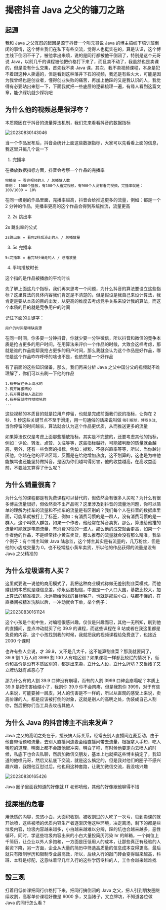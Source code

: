 # 揭密抖音 Java 之父的镰刀之路

## 起源

我和 Java 之父互怼的起因是源于抖音一个叫元哥说 Java 的博主搞线下培训班倒闭的事情，这个博主我们在私下有些交流，觉得人也挺实在的，算是认识，这个博主线下倒闭不干了，被他拿出来喷，说的是同行都被他干倒闭了，特别是这个元哥说 Java，以前几千的课程被他把价格打下来了，而且卖不动了，我虽然也是卖课的，但是没有什么交集，首先我不卖 Java 课，其次，我不卖视频课程，本身是犯不着跟这种人撕逼的，但是看到这种落井下石的视频，我还是有些火大，可能是因为我曾经也是创业者，懂得创业失败的痛苦，再加上他踩的又是我认识的人，我觉得有必要站出来怼一下，下面我就把一些底层的逻辑梳理一遍，有缘人看到这篇文章，能少踩坑就少踩坑吧

## 为什么他的视频总是很浮夸？

本质原因在于抖音的流量算法机制，我们先来看看抖音的数据指标

![20230830143046](https://cdn.jsdelivr.net/gh/nodeing/img-host/20230830143046.png)

当一个作品发布后，抖音会统计上面这些数据指标，大家可以先看看上面的信息，我这里只挑几个说一下

1. 完播率

在播放数据指标方面，抖音会考察一个作品的完播率

```
完播率 = 看完视频的人 / 总播放人数
举例： 1000个播放，有100个人看完视频，有900个人没有看完视频，完播率就是：100/1000 = 10%
```

在同一级别的作品里面，完播率越高，抖音会给推送更多的流量，例如：都是一个 2 分钟的作品，完播率更高的这个作品会得到系统推流，流量更高

2. 2s 跳出率

2s 跳出率的公式

```
2s跳出率 = 看完2秒后滑走的人 / 总播放量
```

3. 5s 完播率

```
5s完播率 = 看完5秒滑走的人 / 总播放量
```

4. 平均播放时长

这个指的是作品被播放的平均时长

先了解上面这几个指标，我们再来思考一个问题，为什么抖音的算法要设立这些指标？这里算法的具体内容我们肯定是不清楚的，但是假设是我自己来设计算法，我肯定是要从本质的目的出发，从更高的维度去考虑竞争关系来设计我的算法，而这个本质的目的就是竞争用户的时间

记住下面的关键字：

```
用户的时间是稀缺资源
```

在同一时间，你多耍一分钟抖音，你就少耍一分钟微信，所以抖音和微信的竞争本质是抢占更多的用户时间，在用算法来评价一个作品的时候，大致会这样考虑，那就是谁的作品能帮我抢占更多的用户时间，那么我就会认为这个作品是好作品，哪怕是这个作品咋咋呼呼的啥也不是，也依然是一个好作品

有了前面的这些知识储备，那么，我们再来分析 Java 之父中国分父的视频就不难理解了，你们可以去刷一下他的作品

```
1.有开屏往头上浇水的
2.有开屏搬砖的
3.有开屏就被人追赶的
4.有开屏就咋咋唬唬吼的
...
```

这些视频的本质目的就是拉用户停留，也就是完成前面我们说的指标，让你在 2 秒、5 秒这些关键节点不至于滑走，用一句通俗的话来说叫做 `吸引眼球，博取关注`,当你停留的时间越长，算法就会认为这个作品更优质，从而推送更多的流量

如果算法仅仅是考虑上面那些播放指标，其实是不完整的，还要考虑其他的指标，例如：评论、转发、点赞、关注等等，这些指标越好，可能被判断的质量就会越高，另外，还有一些负面的指标，例如：掉粉、不感兴趣率等等，所以，当你越讨厌他，你越在他的评论区骂，反而是在给他增加热度，这不划算的，这也是为啥他能挨骂也还能坚持做抖音，是因为你们越骂得厉害，他的收益越高，在高收益面前，不要脸又算得了什么呢？

## 为什么销量很高？

为什么他的课程都是有免费课程可以替代的，但依然会有很多人买呢？为什么有很多博主流量很好，但依然卖不出产品呢？这里涉及到抖音的流量池问题，你可以简单的理解为挂车的流量和不挂车的流量是有区别的？我们每个人在抖音的数据库里面，可能早就被打上了标签，例如：有消费习惯的是一群人，没有消费习惯的是一群人，这个叫做人群包，如果一个作者，他经常在抖音卖货，那么，算法给他推的流量可能就是电商流量，有消费习惯的一波人，那么他的成交就会更高，如果一个作者他的作品，不是经常挂小黄车卖货，那么推荐的流量就会没有那么精准，我举个例子：有个博主叫做 Java 陆总监，这个博主其实是有流量的，几万粉丝，但是他的小店成交量为 0，也不经常挂小黄车卖货，所以他的作品获得的流量是没有 Java 之父精准的

## 为什么垃圾课有人买？

这里就要说一说他的商用模式了，我把这种商业模式称做无差别割韭菜模式，而他赚钱的本质就是赚信息差，你永远要相信，中国是一个人口大国，基数比较大，加上算法的精准推送，永远能给他找的目标客户，也就是那些小白，啥都不懂的，在直播间被精准洗脑以后，一冲动就会下单，举个例子：

![20230830161124](https://cdn.jsdelivr.net/gh/nodeing/img-host/20230830161124.png)

这个小孩是个初中生，对编程很感兴趣，仅仅是兴趣而已，其他一无所知，刷到他的直播间，差点冲动就买了他 39.9 的课程，而这些课程在 B 站或者在我这里都是免费的内容，这个小孩找到我的时候，我就把我的视频课程给免费送了，也接近 2000 个课时

也许有些人会说，才 39.9，又不是几大千，这不能算割韭菜？那我就要问了，39.9 割 1 万人和 3999 割 100 人有啥区别？如果课程一样都比较烂的情况下，低价和高价是没有本质区别的，都是出来卖，立什么人设，立什么牌坊？又当婊子又立牌坊就有点恶心了

那为什么有的人割 39.9 口碑没有崩塌，而有的人割 3999 口碑会崩塌呢？本质上 39.9 是把伤害给缩小了，我割你 39.9 你不会肉疼，但是我割你 3999，对于有些人来说，可能要掉一层皮，对人的伤害是不一样的，所以从直观的感受上来说，卖高价课的人，都是应该被打倒的对象，这就是别人的高明之处，伪装成自己人割你，然后把你们当工具去攻击其他人

## 为什么 Java 的抖音博主不出来发声？

Java 之父的高明之处在于，擅长搞人际关系，经常去别人直播间连麦互动，由于他自带话题和流量，去别人直播间连麦会给直播间带去流量，根据拿人手短，吃人嘴短的道理，明面上都不会跟他起冲突，明白了吧，有时候他要定向去喷人的时候，私底下也会去私聊，然后加微信交朋友，基本上也就把这些博主搞定了，我知道的他喷元哥，然后又私底下交流，就是这么搞定的，但是我对他们的圈子不感兴趣兴趣，我跟他互怼过后，他也用这种套路，让我加微信交流，我没啥兴趣

![20230830165426](https://cdn.jsdelivr.net/gh/nodeing/img-host/20230830165426.png)

Java 圈子里面我知道的好像就 IT 老邪喷他，其他的好像跟他聊得不错

## 搅屎棍的危害

用低质的内容，忽悠小白，大面积收割，被收割过的人吃了一次亏，见到卖课的就开始喷，这些被喷的优质内容生产者逐渐厌倦这种环境，决定离场，剩下的都是些垃圾内容，垃圾内容越来越多，小白越来越难以分辨，踩的坑也会越来越多，恶性循环，同时，学这些垃圾内容出来的小白大量投简历污染 hr 的邮箱，一个岗位上千简历，让企业以外人多饱和，一方面是压低用人的成本，让那些真正有经验的人薪资下降，另一方面，企业从大量的简历中筛选高质量的信息成本变得更高，最后就只有限制学历和限制专业最高效，所以，后续入行的敲门砖会变得越来越高，科班、本科是标配，这意味着早几年入行的这些学历专科的人，工作会越来越难找

## 毁三观

打着用低价课把同行价格打下来，把同行搞倒闭的 Java 之父，把人引到朋友圈继续收割，高客单价课程好像是 6000 多，又当婊子，又立牌坊，不知道各位做 Java 的同行怎么看？
